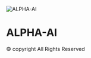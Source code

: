 ![ALPHA-AI](https://socialify.git.ci/MuskanD/ALPHA-AI/image?font=Source%20Code%20Pro&forks=1&issues=1&language=1&owner=1&pulls=1&stargazers=1&theme=Dark)
# ALPHA-AI

© copyright All Rights Reserved
